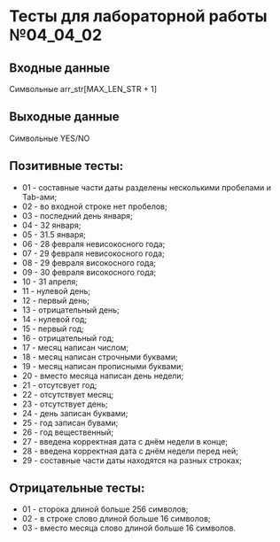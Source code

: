 # Тесты для лабораторной работы №04_04_02

## Входные данные
Символьные arr_str[MAX_LEN_STR + 1]

## Выходные данные
Символьные YES/NO

## Позитивные тесты:
- 01 - составные части даты разделены несколькими пробелами и Tab-ами;
- 02 - во входной строке нет пробелов;
- 03 - последний день января;
- 04 - 32 января;
- 05 - 31.5 января;
- 06 - 28 февраля невисокосного года;
- 07 - 29 февраля невисокосного года;
- 08 - 29 февраля високосного года;
- 09 - 30 февраля високосного года;
- 10 - 31 апреля;
- 11 - нулевой день;
- 12 - первый день;
- 13 - отрицательный день;
- 14 - нулевой год;
- 15 - первый год;
- 16 - отрицательный год;
- 17 - месяц написан числом;
- 18 - месяц написан строчными буквами;
- 19 - месяц написан прописными буквами;
- 20 - вместо месяца написан день недели;
- 21 - отсутсвует год;
- 22 - отсутствует месяц;
- 23 - отсутствует день;
- 24 - день записан буквами;
- 25 - год записан бувами;
- 26 - год вещественный;
- 27 - введена корректная дата с днём недели в конце;
- 28 - введена корректная дата с днём недели перед ней;
- 29 - составные части даты находятся на разных строках;

## Отрицательные тесты:
- 01 - сторока длиной больше 256 символов;
- 02 - в строке слово длиной больше 16 символов;
- 03 - вместо месяца слово длиной больше 16 символов.
